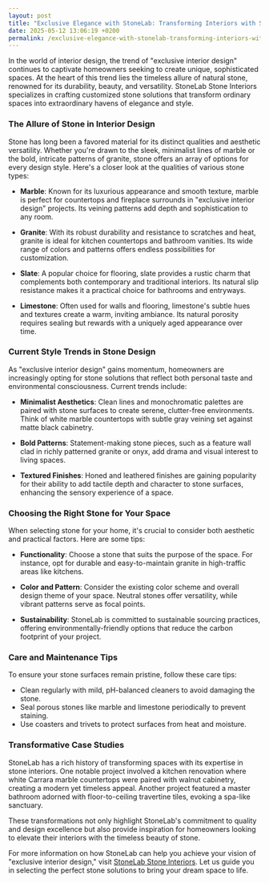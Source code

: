 ```yaml
---
layout: post
title: "Exclusive Elegance with StoneLab: Transforming Interiors with Sustainable Stone"
date: 2025-05-12 13:06:19 +0200
permalink: /exclusive-elegance-with-stonelab-transforming-interiors-with-sustainable-stone/
---
```



In the world of interior design, the trend of "exclusive interior design" continues to captivate homeowners seeking to create unique, sophisticated spaces. At the heart of this trend lies the timeless allure of natural stone, renowned for its durability, beauty, and versatility. StoneLab Stone Interiors specializes in crafting customized stone solutions that transform ordinary spaces into extraordinary havens of elegance and style.

### The Allure of Stone in Interior Design

Stone has long been a favored material for its distinct qualities and aesthetic versatility. Whether you're drawn to the sleek, minimalist lines of marble or the bold, intricate patterns of granite, stone offers an array of options for every design style. Here's a closer look at the qualities of various stone types:

- **Marble**: Known for its luxurious appearance and smooth texture, marble is perfect for countertops and fireplace surrounds in "exclusive interior design" projects. Its veining patterns add depth and sophistication to any room.
  
- **Granite**: With its robust durability and resistance to scratches and heat, granite is ideal for kitchen countertops and bathroom vanities. Its wide range of colors and patterns offers endless possibilities for customization.
  
- **Slate**: A popular choice for flooring, slate provides a rustic charm that complements both contemporary and traditional interiors. Its natural slip resistance makes it a practical choice for bathrooms and entryways.
  
- **Limestone**: Often used for walls and flooring, limestone's subtle hues and textures create a warm, inviting ambiance. Its natural porosity requires sealing but rewards with a uniquely aged appearance over time.

### Current Style Trends in Stone Design

As "exclusive interior design" gains momentum, homeowners are increasingly opting for stone solutions that reflect both personal taste and environmental consciousness. Current trends include:

- **Minimalist Aesthetics**: Clean lines and monochromatic palettes are paired with stone surfaces to create serene, clutter-free environments. Think of white marble countertops with subtle gray veining set against matte black cabinetry.

- **Bold Patterns**: Statement-making stone pieces, such as a feature wall clad in richly patterned granite or onyx, add drama and visual interest to living spaces.

- **Textured Finishes**: Honed and leathered finishes are gaining popularity for their ability to add tactile depth and character to stone surfaces, enhancing the sensory experience of a space.

### Choosing the Right Stone for Your Space

When selecting stone for your home, it's crucial to consider both aesthetic and practical factors. Here are some tips:

- **Functionality**: Choose a stone that suits the purpose of the space. For instance, opt for durable and easy-to-maintain granite in high-traffic areas like kitchens.

- **Color and Pattern**: Consider the existing color scheme and overall design theme of your space. Neutral stones offer versatility, while vibrant patterns serve as focal points.

- **Sustainability**: StoneLab is committed to sustainable sourcing practices, offering environmentally-friendly options that reduce the carbon footprint of your project.

### Care and Maintenance Tips

To ensure your stone surfaces remain pristine, follow these care tips:

- Clean regularly with mild, pH-balanced cleaners to avoid damaging the stone.
- Seal porous stones like marble and limestone periodically to prevent staining.
- Use coasters and trivets to protect surfaces from heat and moisture.

### Transformative Case Studies

StoneLab has a rich history of transforming spaces with its expertise in stone interiors. One notable project involved a kitchen renovation where white Carrara marble countertops were paired with walnut cabinetry, creating a modern yet timeless appeal. Another project featured a master bathroom adorned with floor-to-ceiling travertine tiles, evoking a spa-like sanctuary.

These transformations not only highlight StoneLab's commitment to quality and design excellence but also provide inspiration for homeowners looking to elevate their interiors with the timeless beauty of stone.

For more information on how StoneLab can help you achieve your vision of "exclusive interior design," visit [StoneLab Stone Interiors](https://stonelab.se). Let us guide you in selecting the perfect stone solutions to bring your dream space to life.